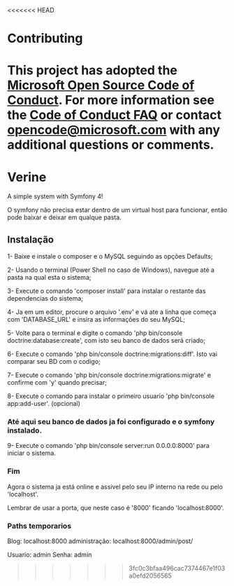 <<<<<<< HEAD
# Contributing

This project has adopted the [Microsoft Open Source Code of Conduct](https://opensource.microsoft.com/codeofconduct/). For more information see the [Code of Conduct FAQ](https://opensource.microsoft.com/codeofconduct/faq/) or contact [opencode@microsoft.com](mailto:opencode@microsoft.com) with any additional questions or comments.
=======
# Verine
A simple system with Symfony 4!

O symfony não precisa estar dentro de um virtual host para funcionar, então pode baixar e deixar em qualque pasta.

## Instalação
1- Baixe e instale o composer e o MySQL seguindo as opções Defaults;

2- Usando o terminal (Power Shell no caso de Windows), navegue até a pasta na qual esta o sistema;

3- Execute o comando 'composer install' para instalar o restante das dependencias do sistema;

4- Ja em um editor, procure o arquivo '.env' e vá ate a linha que começa com 'DATABASE_URL' e insira as informações do seu MySQL;

5- Volte para o terminal e digite o comando 'php bin/console doctrine:database:create', com isto seu banco de dados será criado;

6- Execute o comando 'php bin/console doctrine:migrations:diff'. Isto vai comparar seu BD com o codigo;

7- Execute o comando 'php bin/console doctrine:migrations:migrate' e confirme com 'y' quando precisar;

8- Execute o comando para instalar o primeiro usuario 'php bin/console app:add-user'. (opcional)

### Até aqui seu banco de dados ja foi configurado e o symfony instalado.

9- Execute o comando 'php bin/console server:run 0.0.0.0:8000' para iniciar o sistema.

### Fim

Agora o sistema ja está online e assivel pelo seu IP interno na rede ou pelo 'localhost'. 

Lembrar de usar a porta, que neste caso é '8000' ficando 'localhost:8000'.

### Paths temporarios

Blog: localhost:8000
administração: localhost:8000/admin/post/

Usuario: admin
Senha: admin

>>>>>>> 3fc0c3bfaa496cac7374467e1f03a0efd2056565
